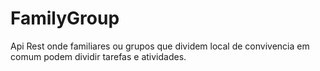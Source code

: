 # FamilyGroup
Api Rest onde familiares ou grupos que dividem local de convivencia em comum podem dividir tarefas e atividades.
